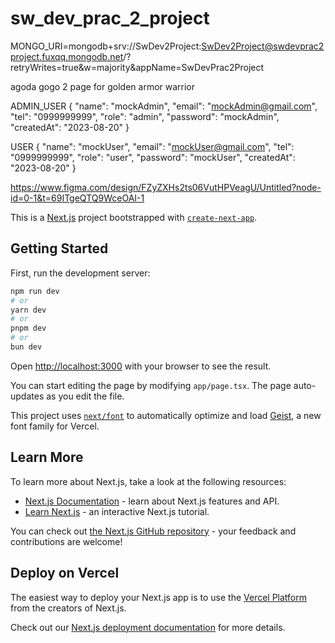# sw_dev_prac_2_project

MONGO_URI=mongodb+srv://SwDev2Project:SwDev2Project@swdevprac2project.fuxqq.mongodb.net/?retryWrites=true&w=majority&appName=SwDevPrac2Project

agoda gogo 2 page for golden armor warrior

ADMIN_USER
{
  "name": "mockAdmin",
  "email": "mockAdmin@gmail.com",
  "tel": "0999999999",
  "role": "admin",
  "password": "mockAdmin",
  "createdAt": "2023-08-20"
}

USER
{
  "name": "mockUser",
  "email": "mockUser@gmail.com",
  "tel": "0999999999",
  "role": "user",
  "password": "mockUser",
  "createdAt": "2023-08-20"
}


https://www.figma.com/design/FZyZXHs2ts06VutHPVeagU/Untitled?node-id=0-1&t=69ITgeQTQ9WceOAI-1


This is a [Next.js](https://nextjs.org) project bootstrapped with [`create-next-app`](https://nextjs.org/docs/app/api-reference/cli/create-next-app).

## Getting Started

First, run the development server:

```bash
npm run dev
# or
yarn dev
# or
pnpm dev
# or
bun dev
```

Open [http://localhost:3000](http://localhost:3000) with your browser to see the result.

You can start editing the page by modifying `app/page.tsx`. The page auto-updates as you edit the file.

This project uses [`next/font`](https://nextjs.org/docs/app/building-your-application/optimizing/fonts) to automatically optimize and load [Geist](https://vercel.com/font), a new font family for Vercel.

## Learn More

To learn more about Next.js, take a look at the following resources:

- [Next.js Documentation](https://nextjs.org/docs) - learn about Next.js features and API.
- [Learn Next.js](https://nextjs.org/learn) - an interactive Next.js tutorial.

You can check out [the Next.js GitHub repository](https://github.com/vercel/next.js) - your feedback and contributions are welcome!

## Deploy on Vercel

The easiest way to deploy your Next.js app is to use the [Vercel Platform](https://vercel.com/new?utm_medium=default-template&filter=next.js&utm_source=create-next-app&utm_campaign=create-next-app-readme) from the creators of Next.js.

Check out our [Next.js deployment documentation](https://nextjs.org/docs/app/building-your-application/deploying) for more details.
